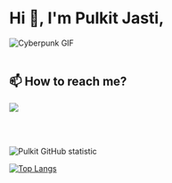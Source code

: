 # Hi 👋, I'm Pulkit Jasti,

<img alt="Cyberpunk GIF" src="https://media1.giphy.com/media/v1.Y2lkPTc5MGI3NjExdm1uNnljcDM3NnVxZTc3cHhzY3YwMHB1aGFpbGJ6dTFmYmxybnBxYyZlcD12MV9pbnRlcm5hbF9naWZfYnlfaWQmY3Q9Zw/jsoMtBuP1Ahpu/giphy.gif" />
<br><br>

## 📫 How to reach me?

<a href="https://www.linkedin.com/in/pulkit-jasti/">
<img src="https://img.shields.io/badge/LinkedIn-pulkit jasti-0e76a8?style=for-the-badge&logo=LinkedIn" />
</a>

<br><br>

![Pulkit GitHub statistic](https://github-readme-stats.vercel.app/api?username=pulkit-jasti&show_icons=true)

[![Top Langs](https://github-readme-stats.vercel.app/api/top-langs/?username=pulkit-jasti&layout=compact)](https://github.com/anuraghazra/github-readme-stats)
